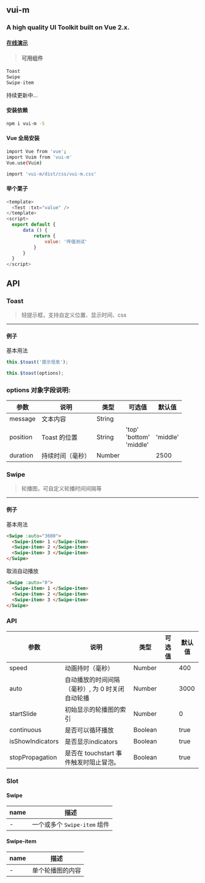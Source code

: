 ## vui-m

### A high quality UI Toolkit built on Vue 2.x.

#### [在线演示](https://gauseen.github.io/vui-m/#/home)

>#### 可用组件
```javascript
Toast
Swipe
Swipe-item
```
持续更新中...

#### 安装依赖
```bash
npm i vui-m -S
```

#### Vue 全局安装
```bash
import Vue from 'vue';
import Vuim from 'vui-m'
Vue.use(Vuim)

import 'vui-m/dist/css/vui-m.css'
```

#### 举个栗子
```javascript
<template>
  <Test :txt="value" />
</template>
<script>
  export default {
      data () {
          return {
              value: '传值测试'
          }
      }
  }
</script>
```
## API

### Toast

> 轻提示框，支持自定义位置、显示时间、css

------

#### 例子

基本用法

```javascript
this.$toast('提示信息');
```

```javascript
this.$toast(options);
```
### options 对象字段说明:
| 参数 | 说明 | 类型 | 可选值 | 默认值|
|------|-------|---------|-------|--------|
| message | 文本内容 | String | | |
| position | Toast 的位置 | String | 'top'<br>'bottom'<br>'middle' | 'middle' |
| duration | 持续时间（毫秒）| Number | | 2500 |

### Swipe

> 轮播图，可自定义轮播时间间隔等

------

#### 例子

基本用法

```html
<Swipe :auto="3600">
  <Swipe-item> 1 </Swipe-item>
  <Swipe-item> 2 </Swipe-item>
  <Swipe-item> 3 </Swipe-item>
</Swipe>
```

取消自动播放

```html
<Swipe :auto="0">
  <Swipe-item> 1 </Swipe-item>
  <Swipe-item> 2 </Swipe-item>
  <Swipe-item> 3 </Swipe-item>
</Swipe>
```

### API
| 参数 | 说明 | 类型 | 可选值 | 默认值 |
|------|-------|---------|-------|--------|
| speed | 动画持时（毫秒） | Number | | 400 |
| auto | 自动播放的时间间隔（毫秒）, 为 0 时关闭自动轮播 | Number | | 3000 |
| startSlide | 初始显示的轮播图的索引 | Number | | 0 |
| continuous | 是否可以循环播放 | Boolean | | true |
| isShowIndicators | 是否显示indicators | Boolean | | true |
| stopPropagation | 是否在  touchstart 事件触发时阻止冒泡。 | Boolean | | true |

### Slot

#### Swipe
| name | 描述 |
|------|--------|
| - | 一个或多个 `Swipe-item` 组件 |

#### Swipe-item
| name | 描述 |
|------|--------|
| - | 单个轮播图的内容 |
